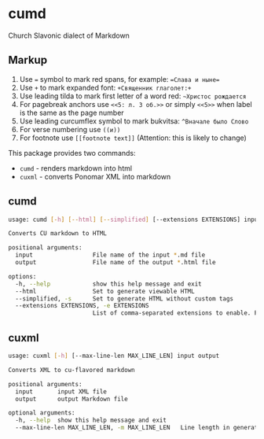 # cumd

Church Slavonic dialect of Markdown

## Markup

1. Use `=` symbol to mark red spans, for example: `=Слава и ныне=`
2. Use `+` to mark expanded font: `+Священник глаголет:+`
3. Use leading tilda to mark first letter of a word red: `~Христос рождается`
4. For pagebreak anchors use `<<5: л. 3 об.>>` or simply ``<<5>>`` when label is the same 
   as the page number
5. Use leading curcumflex symbol to mark bukvitsa: `^Вначале было Слово`
6. For verse numbering use `((и))`
7. For footnote use `[[footnote text]]` (Attention: this is likely to change)

This package provides two commands:

* `cumd` - renders markdown into html
* `cuxml` - converts Ponomar XML into markdown

## cumd

```bash
usage: cumd [-h] [--html] [--simplified] [--extensions EXTENSIONS] input output

Converts CU markdown to HTML

positional arguments:
  input                 File name of the input *.md file
  output                File name of the output *.html file

options:
  -h, --help            show this help message and exit
  --html                Set to generate viewable HTML
  --simplified, -s      Set to generate HTML without custom tags
  --extensions EXTENSIONS, -e EXTENSIONS
                        List of comma-separated extensions to enable. For example -e footnotes,math
```

## cuxml

```bash
usage: cuxml [-h] [--max-line-len MAX_LINE_LEN] input output

Converts XML to cu-flavored markdown

positional arguments:
  input       input XML file
  output      output Markdown file

optional arguments:
  -h, --help  show this help message and exit
  --max-line-len MAX_LINE_LEN, -m MAX_LINE_LEN   Line length in generated Markdown (cosmetic)
```
